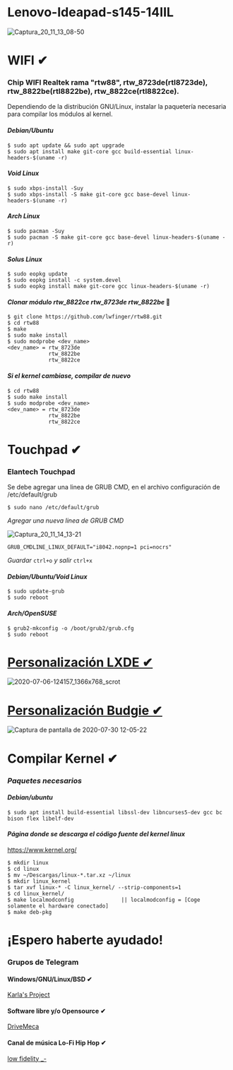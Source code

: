 # Lenovo-Ideapad-s145-14IIL 
![Captura_20_11_13_08-50](https://user-images.githubusercontent.com/65475712/99155250-dae1dc00-267b-11eb-9b7e-07f1a43ac208.png)

# WIFI ✔

### Chip WIFI Realtek rama "rtw88", rtw_8723de(rtl8723de), rtw_8822be(rtl8822be), rtw_8822ce(rtl8822ce).
Dependiendo de la distribución GNU/Linux, instalar la paquetería necesaria para compilar los módulos al kernel.

#### _Debian/Ubuntu_
```
$ sudo apt update && sudo apt upgrade
$ sudo apt install make git-core gcc build-essential linux-headers-$(uname -r)
```
#### _Void Linux_
```
$ sudo xbps-install -Suy
$ sudo xbps-install -S make git-core gcc base-devel linux-headers-$(uname -r)
```
#### _Arch Linux_
```
$ sudo pacman -Suy
$ sudo pacman -S make git-core gcc base-devel linux-headers-$(uname -r)
```
#### _Solus Linux_
```
$ sudo eopkg update
$ sudo eopkg install -c system.devel
$ sudo eopkg install make git-core gcc linux-headers-$(uname -r)
```
#### _Clonar módulo rtw_8822ce rtw_8723de rtw_8822be_ 🔧
```
$ git clone https://github.com/lwfinger/rtw88.git
$ cd rtw88
$ make 
$ sudo make install
$ sudo modprobe <dev_name>
<dev_name> = rtw_8723de 
             rtw_8822be 
             rtw_8822ce 
```
#### _Si el kernel cambiase, compilar de nuevo_

```
$ cd rtw88
$ sudo make install
$ sudo modprobe <dev_name>
<dev_name> = rtw_8723de 
             rtw_8822be 
             rtw_8822ce 
```

# Touchpad ✔
### Elantech Touchpad

Se debe agregar una linea de GRUB CMD, en el archivo configuración de /etc/default/grub

```
$ sudo nano /etc/default/grub
```
_Agregar una nueva linea de GRUB CMD_

![Captura_20_11_14_13-21](https://user-images.githubusercontent.com/65475712/99155312-56dc2400-267c-11eb-996f-2e10d7c9643d.png)

```
GRUB_CMDLINE_LINUX_DEFAULT="i8042.nopnp=1 pci=nocrs"
```
_Guardar_ ```ctrl+o``` _y salir_ ```ctrl+x```

#### _Debian/Ubuntu/Void Linux_
```
$ sudo update-grub
$ sudo reboot
```
#### _Arch/OpenSUSE_
```
$ grub2-mkconfig -o /boot/grub2/grub.cfg
$ sudo reboot
```
# [Personalización LXDE ✔](https://youtu.be/pzQiQrm0Ei4)
![2020-07-06-124157_1366x768_scrot](https://user-images.githubusercontent.com/65475712/86627824-22e24b00-bf86-11ea-9325-eeca4c793d1f.png)

# [Personalización Budgie ✔](https://youtu.be/jX36ehyIXgQ)
![Captura de pantalla de 2020-07-30 12-05-22](https://user-images.githubusercontent.com/65475712/89587992-f9744380-d7ff-11ea-838d-96d7102e5f3d.png)

# Compilar Kernel ✔

### _Paquetes necesarios_

#### _Debian/ubuntu_
```
$ sudo apt install build-essential libssl-dev libncurses5-dev gcc bc bison flex libelf-dev
```
#### _Página donde se descarga el código fuente del kernel linux_
https://www.kernel.org/

```
$ mkdir linux
$ cd linux
$ mv ~/Descargas/linux-*.tar.xz ~/linux
$ mkdir linux_kernel
$ tar xvf linux-* -C linux_kernel/ --strip-components=1
$ cd linux_kernel/
$ make localmodconfig               || localmodconfig = [Coge solamente el hardware conectado]
$ make deb-pkg
```

# ¡Espero haberte ayudado!
### Grupos de Telegram

#### Windows/GNU/Linux/BSD ✔

[Karla's Project](https://t.me/KarlasProject)

#### Software libre y/o Opensource ✔

[DriveMeca](https://t.me/drivemeca_opensource)

#### Canal de música Lo-Fi Hip Hop ✔

[low fidelity _-](https://t.me/lowfidelitygg)
